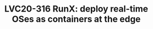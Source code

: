 ---
categories:
- lvc20
description: Containers are incredibly convenient to package applications and deploy
  them quickly across the data center.<br /> <br /> This talk will introduce RunX,
  a new project under LF Edge that aims at bringing containers to the edge with extra
  benefits. At the core, RunX is an OCI-compatible containers runtime to run software
  packaged as containers as Xen micro-VMs. RunX allows traditional containers to be
  executed with minimal overhead as virtual machines, providing additional isolation
  and real-time support.<br /> <br /> It also introduces new types of containers designed
  with edge and embedded deployments in mind. RunX enables RTOSes, and baremetal apps
  to be packaged as containers, delivered to the target using the powerful containers
  infrastructure, and deployed at runtime as Xen micro-VMs. Physical resources can
  be dynamically assigned to them, such as accelerators and FPGA blocks.<br /> <br
  /> This presentation will go through the architecture of RunX and the new deployment
  scenarios it enables. It will provide an overview of the integration with Yocto
  Project via the meta-virtualization layer and describe how to build a complete system
  with Xen and RunX.<br /> <br /> The presentation will come with a live demo on embedded
  hardware.
image: /assets/images/featured-images/lvc20/LVC20-316.png
session_id: LVC20-316
session_room: Track 1 - IoT/Edge/Embedded
session_slot:
  end_time: 2020-09-24 19:25
  start_time: 2020-09-24 19:00
session_speakers:
- speaker_bio: Stefano Stabellini serves as system software architect and virtualization
    lead at Xilinx, the world&#39;s largest supplier of FPGA solutions. Previously,
    at Aporeto, he created a virtualization-based security solution for containers
    and authored several security articles. As Senior Principal Software Engineer
    in Citrix, he led a small group of passionate engineers working on Open Source
    projects. Stefano has been involved in Xen development since 2007. He created
    libxenlight in November 2009 and started the Xen port to ARM with virtualization
    extensions in 2011. Today he is a Xen Project committer, and he maintains Xen
    on ARM and Xen support in Linux and QEMU.
  speaker_company: Xilinx
  speaker_image: http://avatars.sched.co/9/0d/10468699/avatar.jpg.320x320px.jpg?299
  speaker_name: Stefano Stabellini
  speaker_position: Principal Engineer
  speaker_role: attendee, speaker
- speaker_bio: Bruce Ashfield is currently a system software architect and Yocto technical
    lead at Xilinx, the worlds largest supplier of FPGA solutions. Previously, at
    Wind River, he created a embedded products based on the Yocto project. Bruce had
    a particular focus in virtualization and cloud native solutions, creating both
    a real time virtualization profile (Open Virtualization Profile) and a container
    based edge OS (OverC). Bruce continues as the kernel, meta-virtualization, meta-realtime
    and container maintainer for the Yocto project as well as working on System Device
    tree (among other things) at Xilinx.
  speaker_company: Xilinx
  speaker_image: http://avatars.sched.co/4/7c/7525594/avatar.jpg.320x320px.jpg?84e
  speaker_name: Bruce Ashfield
  speaker_position: Principal Engineer
  speaker_role: speaker
session_track: IoT and Embedded
tag: session
tags: IoT and Embedded
title: 'LVC20-316 RunX: deploy real-time OSes as containers at the edge'
---